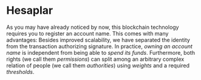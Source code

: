 # Hesaplar

As you may have already noticed by now, this blockchain technology requires you to register an account name. This comes with many advantages: Besides improved scalability, we have separated the identity from the transaction authorizing signature. In practice, *owning an account name* is independent from being able to *spend its funds*. Furthermore, both rights (we call them *permissions*) can split among an arbitrary complex relation of people (we call them *authorities*) using *weights* and a required *thresholds*.